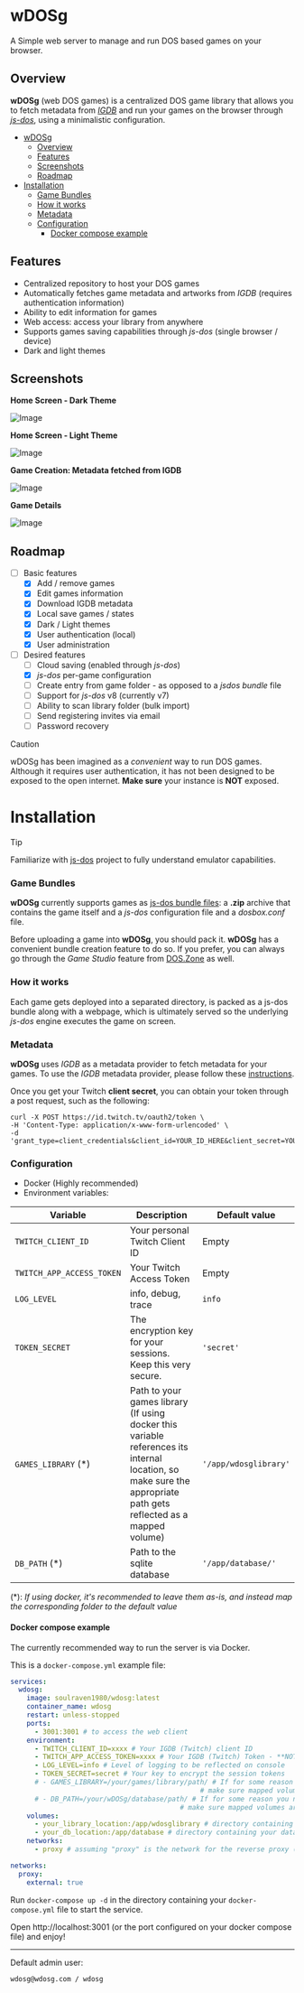 # wDOSg

A Simple web server to manage and run DOS based games on your browser.

## Overview

**wDOSg** (web DOS games) is a centralized DOS game library that allows you to fetch metadata from [_IGDB_](https://www.igdb.com/) 
and run your games on the browser through [_js-dos_](https://github.com/caiiiycuk/js-dos), using a minimalistic configuration.

<!--toc:start-->

- [wDOSg](#wDOSg)
  - [Overview](#overview)
  - [Features](#features)
  - [Screenshots](#screenshots)
  - [Roadmap](#roadmap)
- [Installation](#installation)
  - [Game Bundles](#game-bundles)
  - [How it works](#how-it-works)
  - [Metadata](#metadata)
  - [Configuration](#configuration)
    - [Docker compose example](#docker-compose-example)

<!--toc:end-->

## Features

- Centralized repository to host your DOS games
- Automatically fetches game metadata and artworks from _IGDB_ (requires authentication information)
- Ability to edit information for games
- Web access: access your library from anywhere
- Supports games saving capabilities through _js-dos_ (single browser / device)
- Dark and light themes

## Screenshots

**Home Screen - Dark Theme**

![Image](https://github.com/user-attachments/assets/0909ed57-f10f-4bdf-b2ce-0946047b379d)

**Home Screen - Light Theme**

![Image](https://github.com/user-attachments/assets/45a11325-344d-4ab7-ae47-d406650cb7c6)

**Game Creation: Metadata fetched from IGDB**

![Image](https://github.com/user-attachments/assets/0b5db5ad-0de1-424f-b23c-9af7079c692b)

**Game Details**

![Image](https://github.com/user-attachments/assets/b01fa54c-d8ee-4348-9659-0257408bbd49)

## Roadmap

- [ ] Basic features
  - [x] Add / remove games
  - [x] Edit games information
  - [x] Download IGDB metadata
  - [x] Local save games / states
  - [x] Dark / Light themes
  - [x] User authentication (local)
  - [x] User administration
- [ ] Desired features
  - [ ] Cloud saving (enabled through _js-dos_)
  - [x] _js-dos_ per-game configuration
  - [ ] Create entry from game folder - as opposed to a _jsdos bundle_ file
  - [ ] Support for _js-dos_ v8 (currently v7)
  - [ ] Ability to scan library folder (bulk import)
  - [ ] Send registering invites via email
  - [ ] Password recovery

> [!CAUTION]
> wDOSg has been imagined as a _convenient_ way to run DOS games. Although it requires user authentication, it has not been 
> designed to be exposed to the open internet. **Make sure** your instance is **NOT** exposed. 

# Installation

> [!TIP]
> Familiarize with [js-dos](https://github.com/caiiiycuk/js-dos) project to fully understand emulator capabilities.

### Game Bundles

**wDOSg** currently supports games as [js-dos bundle files](https://js-dos.com/jsdos-bundle.html): a **.zip** archive that 
contains the game itself and a _js-dos_ configuration file and a _dosbox.conf_ file.

Before uploading a game into **wDOSg**, you should pack it. **wDOSg** has a convenient bundle creation feature to do so.
If you prefer, you can always go through the _Game Studio_ feature from [DOS.Zone](https://dos.zone/studio-v8/) as well.

### How it works

Each game gets deployed into a separated directory, is packed as a js-dos bundle along with a webpage, which is
ultimately served so the underlying _js-dos_ engine executes the game on screen.

### Metadata

**wDOSg** uses _IGDB_ as a metadata provider to fetch metadata for your games. To use the _IGDB_ metadata provider, please 
follow these [instructions](https://api-docs.igdb.com/#account-creation).

Once you get your Twitch **client secret**, you can obtain your token through a post request, such as the following:

```
curl -X POST https://id.twitch.tv/oauth2/token \
-H 'Content-Type: application/x-www-form-urlencoded' \
-d 'grant_type=client_credentials&client_id=YOUR_ID_HERE&client_secret=YOUR_SECRET_HERE'
```

### Configuration

- Docker (Highly recommended)
- Environment variables:

| Variable | Description | Default value |
| --- | --- | --- |
|`TWITCH_CLIENT_ID`|Your personal Twitch Client ID|Empty|
|`TWITCH_APP_ACCESS_TOKEN`|Your Twitch Access Token|Empty|
|`LOG_LEVEL`|info, debug, trace|`info`|
|`TOKEN_SECRET`|The encryption key for your sessions. Keep this very secure.|`'secret'`|
|`GAMES_LIBRARY` (*) |Path to your games library (If using docker this variable references its internal location, so make sure the appropriate path gets reflected as a mapped volume)|`'/app/wdosglibrary'`|
|`DB_PATH` (*)|Path to the sqlite database|`'/app/database/'`|

(*): _If using docker, it's recommended to leave them as-is, and instead map the corresponding folder to the default value_

#### Docker compose example

The currently recommended way to run the server is via Docker.

This is a `docker-compose.yml` example file:

```yaml
services:
  wdosg:
    image: soulraven1980/wdosg:latest
    container_name: wdosg
    restart: unless-stopped
    ports:
      - 3001:3001 # to access the web client
    environment:
      - TWITCH_CLIENT_ID=xxxx # Your IGDB (Twitch) client ID
      - TWITCH_APP_ACCESS_TOKEN=xxxx # Your IGDB (Twitch) Token - **NOT your secret**
      - LOG_LEVEL=info # Level of logging to be reflected on console
      - TOKEN_SECRET=secret # Your key to encrypt the session tokens
      # - GAMES_LIBRARY=/your/games/library/path/ # If for some reason you need to modify this variable, 
                                               # make sure mapped volumes are consistent with this value
      # - DB_PATH=/your/wDOSg/database/path/ # If for some reason you need to modify this variable, 
                                          # make sure mapped volumes are consistent with this value
    volumes:
      - your_library_location:/app/wdosglibrary # directory containing your library
      - your_db_location:/app/database # directory containing your database
    networks:
      - proxy # assuming "proxy" is the network for the reverse proxy (i.e. Traefik)

networks:
  proxy:
    external: true
```

Run `docker-compose up -d` in the directory containing your `docker-compose.yml` file to start the service.

Open http://localhost:3001 (or the port configured on your docker compose file) and enjoy!

----
Default admin user: 
```
wdosg@wdosg.com / wdosg
```